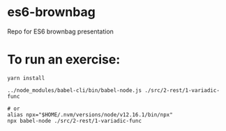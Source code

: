 # es6-brownbag

Repo for ES6 brownbag presentation

# To run an exercise:

```
yarn install

../node_modules/babel-cli/bin/babel-node.js ./src/2-rest/1-variadic-func

# or
alias npx="$HOME/.nvm/versions/node/v12.16.1/bin/npx"
npx babel-node ./src/2-rest/1-variadic-func
```
